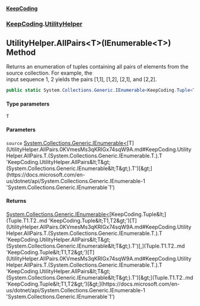 #### [KeepCoding](index.md 'index')
### [KeepCoding](KeepCoding.md 'KeepCoding').[UtilityHelper](UtilityHelper.md 'KeepCoding.UtilityHelper')
## UtilityHelper.AllPairs&lt;T&gt;(IEnumerable&lt;T&gt;) Method
Returns an enumeration of tuples containing all pairs of elements from the source collection. For example, the  
input sequence 1, 2 yields the pairs [1,1], [1,2], [2,1], and [2,2].
```csharp
public static System.Collections.Generic.IEnumerable<KeepCoding.Tuple<T,T>> AllPairs<T>(this System.Collections.Generic.IEnumerable<T> source);
```
#### Type parameters
<a name='KeepCoding.UtilityHelper.AllPairs.T.(System.Collections.Generic.IEnumerable.T.).T'></a>
`T`  
  
#### Parameters
<a name='KeepCoding.UtilityHelper.AllPairs.T.(System.Collections.Generic.IEnumerable.T.).source'></a>
`source` [System.Collections.Generic.IEnumerable&lt;](https://docs.microsoft.com/en-us/dotnet/api/System.Collections.Generic.IEnumerable-1 'System.Collections.Generic.IEnumerable`1')[T](UtilityHelper.AllPairs.0KVmesMs3qKRIGx74sqW9A.md#KeepCoding.UtilityHelper.AllPairs.T.(System.Collections.Generic.IEnumerable.T.).T 'KeepCoding.UtilityHelper.AllPairs&lt;T&gt;(System.Collections.Generic.IEnumerable&lt;T&gt;).T')[&gt;](https://docs.microsoft.com/en-us/dotnet/api/System.Collections.Generic.IEnumerable-1 'System.Collections.Generic.IEnumerable`1')  
  
#### Returns
[System.Collections.Generic.IEnumerable&lt;](https://docs.microsoft.com/en-us/dotnet/api/System.Collections.Generic.IEnumerable-1 'System.Collections.Generic.IEnumerable`1')[KeepCoding.Tuple&lt;](Tuple.T1.T2..md 'KeepCoding.Tuple&lt;T1,T2&gt;')[T](UtilityHelper.AllPairs.0KVmesMs3qKRIGx74sqW9A.md#KeepCoding.UtilityHelper.AllPairs.T.(System.Collections.Generic.IEnumerable.T.).T 'KeepCoding.UtilityHelper.AllPairs&lt;T&gt;(System.Collections.Generic.IEnumerable&lt;T&gt;).T')[,](Tuple.T1.T2..md 'KeepCoding.Tuple&lt;T1,T2&gt;')[T](UtilityHelper.AllPairs.0KVmesMs3qKRIGx74sqW9A.md#KeepCoding.UtilityHelper.AllPairs.T.(System.Collections.Generic.IEnumerable.T.).T 'KeepCoding.UtilityHelper.AllPairs&lt;T&gt;(System.Collections.Generic.IEnumerable&lt;T&gt;).T')[&gt;](Tuple.T1.T2..md 'KeepCoding.Tuple&lt;T1,T2&gt;')[&gt;](https://docs.microsoft.com/en-us/dotnet/api/System.Collections.Generic.IEnumerable-1 'System.Collections.Generic.IEnumerable`1')  
